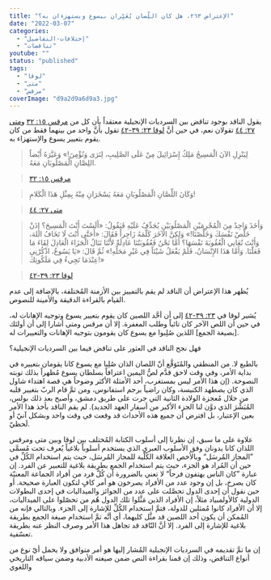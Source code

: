```yaml
---
title: "الإعتراض ٢٦٣، هل كان اللِّصان يُعَيِّران بيسوع ويستهزءان به؟"
date: "2022-03-07"
categories: 
  - "إختلافات-التفاصيل"
  - "تناقضات"
youtube: ""
status: "published"
tags: 
  - "لوقا"
  - "متى"
  - "مرقس"
coverImage: "d9a2d9a6d9a3.jpg"
---
```


يقول الناقد بوجود تناقض بين السرديات الإنجيلية معتقداً بأن كل من [مرقس ١٥: ٣٢](https://my.bible.com/bible/101/MRK.15.32) و[متى ٢٧: ٤٤](https://my.bible.com/bible/101/MAT.27.44) تقولان نعم، في حين أنَّ [لوقا ٢٣: ٣٩-٤٢](https://my.bible.com/bible/101/LUK.23.39-42) تقول بأنَّ واحد من بينهما فقط من كان يقوم بتعيير يسوع والإستهزاء به.

> لِيَنْزِلِ الآنَ الْمَسِيحُ مَلِكُ إِسْرَائِيلَ مِنْ عَلَى الصَّلِيبِ، لِنَرَى وَنُؤْمِنَ!» وَعَيَّرَهُ أَيْضاً اللِصَّانِ الْمَصْلُوبَانِ مَعَهُ.

> [مرقس ١٥: ٣٢](https://my.bible.com/bible/101/MRK.15.32)

> وَكَانَ اللِّصَّانِ الْمَصْلُوبَانِ مَعَهُ يَسْخَرَانِ مِنْهُ بِمِثْلِ هَذَا الْكَلامِ!

> [متى ٢٧: ٤٤](https://my.bible.com/bible/101/MAT.27.44)

> وَأَخَذَ وَاحِدٌ مِنَ الْمُجْرِمَيْنِ الْمَصْلُوبَيْنِ يُجَدِّفُ عَلَيْهِ فَيَقُولُ: «أَلَسْتَ أَنْتَ الْمَسِيحَ؟ إِذَنْ خَلِّصْ نَفْسَكَ وَخَلِّصْنَا!» وَلكِنَّ الآخَرَ كَلَّمَهُ زَاجِراً فَقَالَ: «أَحَتَّى أَنْتَ لَا تَخَافُ اللهَ، وَأَنْتَ تُعَانِي الْعُقُوبَةَ نَفْسَهَا؟ أَمَّا نَحْنُ فَعُقُوبَتُنَا عَادِلَةٌ لأَنَّنَا نَنَالُ الْجَزَاءَ الْعَادِلَ لِقَاءَ مَا فَعَلْنَا. وَأَمَّا هَذَا الإِنْسَانُ، فَلَمْ يَفْعَلُ شَيْئاً فِي غَيْرِ مَحَلِّهِ!» ثُمَّ قَالَ: «يَا يَسُوعُ، اذْكُرْنِي عِنْدَمَا تَجِيءُ فِي مَلَكُوتِكَ!»

> [لوقا ٢٣: ٣٩-٤٢](https://my.bible.com/bible/101/LUK.23.39-42)

يُظهر هذا الإعتراض أن الناقد لم يقم بالتمييز بين الأزمنة المُختلفة، بالإضافة إلى عدم القيام بالقراءة الدقيقة والأمينة للنصوص.

يُشير لوقا في [٢٣: ٣٩-٤٢](https://my.bible.com/bible/101/LUK.23.39-42) إلى أن أحَّد اللصين كان يقوم بتعيير يسوع وتوجيه الإهانات له، في حين أن اللص الآخر كان تائباً وطلب المغفرة. إلا أن مرقس ومتى أشارا إلى أن أولئك \[بصيغة الجمع\] اللذين صُلِبوا مع يسوع كان يقومون بتوجيه الإهانات والتعييرات له.

فهل نجح الناقد في العثور على تناقض فيما بين السرديات الإنجيلية؟

بالطبع لا. من المنطقي والمُتَوَقَّع أنّ اللصان الذان صُلِبا مع يسوع كانا يقومان بتعييره في بداية الأمر، وفي وقت لاحق قدَّم لصُّ اليمين اعترافاً بسلطان يسوع مُظهراً بذلك توبته النصوحة. (إن هذا الأمر ليس بمستغرب، أحد الأمثلة الأكثر وضوحاً هي قصة اهتداء شاول الذي كان يضطهد الكنيسة، وكان راضياً برجم استفانوس، ومن ثمَّ قام الربّ بتغيير قلبه من خلال مُعجزة الولادة الثانية التي جرت على طريق دمشق، وأصبح بعد ذلك بولس، المُبَشِّرَ الذي دوَّن لنا الجزء الأكبر من أسفار العهد الجديد). لم يقم الناقد بأخذ هذا الأمر بعين الإعتبار، بل افترض أن جميع هذه الأحداث قد وقعت في وقت واحد وبشكل آنيّ أو لَحظيّ.

علاوة على ما سبق، إن نظرنا إلى أسلوب الكتابة المُختلف بين لوقا وبين متى ومرقس اللذان كانا يدونان وفق الأسلوب العبري الذي يستخدم أسلوباً بلاغياً يُعرف تحت مُسمَّى ”المجاز المُرسَل“ وبالأخص العلاقة الكُلّية للمجاز المُرسَل، حيث يتم استخدام الكُلِّ في حين أن المُراد هو الجزء، حيث يتم استخدام الجمع بطريقة بلاغية للتعبير عن الفرد. إن عبارة ”كان الناس يهتفون فرحاً“ لا تعني بالضرورة أن كُلَّ فرد من أفراد الجماعة المعنيّة كان يصرخ، بل إن وجود عدد من الأفراد يصرخون هو أمر كافٍ لتكون العبارة صحيحة. أو حين نقول أن إحدى الدول تحصَّلت على عدد من الجوائز والميداليات في إحدى البطولات الدولية كالأولمبياد مثلاً، إن الأفراد الذين مَثَّلوا تلك الدول هُم من تحصّلوا على الميداليات، إلا أن الأفراد كانوا مُمثلين للدولة، فتمَّ استخدام الكُلِّ للإشارة إلى الجزء. وبالتالي فإنه من المُمكن أن يكون أحد اللصين قد مثَّل كليهما، أي أنَّه تمَّ استخدام صيغة الجمع بطريقة بلاغية للإشارة إلى الفرد. إلا أنَّ النّاقد قد تجاهل هذا الأمر وصرف النظر عنه بطريقة تعسّفية.

إن ما تمَّ تقديمه في السرديات الإنجيلية المُشار إليها هو أمر متوافق ولا يحمل أيّ نوع من أنواع التناقض، وذلك إن قمنا بقراءة النص ضمن صيغته الأدبية وضمن سياقه التاريخي واللغوي
